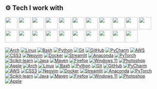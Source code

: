 ## ⚙️ Tech I work with

<img src="https://cdn.jsdelivr.net/gh/devicons/devicon@latest/icons/archlinux/archlinux-original.svg" width="40"/> <img src="https://cdn.jsdelivr.net/gh/devicons/devicon@latest/icons/linux/linux-original.svg" width="40"/> <img src="https://cdn.jsdelivr.net/gh/devicons/devicon@latest/icons/bash/bash-original.svg" width="40"/> <img src="https://cdn.jsdelivr.net/gh/devicons/devicon@latest/icons/python/python-original.svg" width="40"/> <img src="https://cdn.jsdelivr.net/gh/devicons/devicon@latest/icons/git/git-original.svg" width="40"/> <img src="https://cdn.jsdelivr.net/gh/devicons/devicon@latest/icons/github/github-original.svg" width="40"/> <img src="https://cdn.jsdelivr.net/gh/devicons/devicon@latest/icons/pycharm/pycharm-original.svg" width="40"/> <img src="https://cdn.jsdelivr.net/gh/devicons/devicon@latest/icons/amazonwebservices/amazonwebservices-original-wordmark.svg" width="40"/> <img src="https://cdn.jsdelivr.net/gh/devicons/devicon@latest/icons/css3/css3-original.svg" width="40"/> <img src="https://cdn.jsdelivr.net/gh/devicons/devicon@latest/icons/neovim/neovim-original.svg" width="40"/> <img src="https://cdn.jsdelivr.net/gh/devicons/devicon@latest/icons/docker/docker-plain.svg" width="40"/> <img src="https://cdn.jsdelivr.net/gh/devicons/devicon@latest/icons/streamlit/streamlit-original.svg" width="40"/> <img src="https://cdn.jsdelivr.net/gh/devicons/devicon@latest/icons/anaconda/anaconda-original.svg" width="40"/> <img src="https://cdn.jsdelivr.net/gh/devicons/devicon@latest/icons/pytorch/pytorch-original.svg" width="40"/> <img src="https://cdn.jsdelivr.net/gh/devicons/devicon@latest/icons/scikitlearn/scikitlearn-original.svg" width="40"/> <img src="https://cdn.jsdelivr.net/gh/devicons/devicon@latest/icons/java/java-original.svg" width="40"/> <img src="https://cdn.jsdelivr.net/gh/devicons/devicon@latest/icons/maven/maven-original.svg" width="40"/> <img src="https://cdn.jsdelivr.net/gh/devicons/devicon@latest/icons/firefox/firefox-original.svg" width="40"/> <img src="https://cdn.jsdelivr.net/gh/devicons/devicon@latest/icons/windows11/windows11-original.svg" width="40"/> <img src="https://cdn.jsdelivr.net/gh/devicons/devicon@latest/icons/photoshop/photoshop-original.svg" width="40"/> <img src="https://cdn.jsdelivr.net/gh/devicons/devicon@latest/icons/apple/apple-original.svg" width="40"/> 
          
[![Arch](https://cdn.jsdelivr.net/gh/devicons/devicon@latest/icons/archlinux/archlinux-original.svg)](https://archlinux.org)
[![Linux](https://cdn.jsdelivr.net/gh/devicons/devicon@latest/icons/linux/linux-original.svg)](https://kernel.org)
[![Bash](https://cdn.jsdelivr.net/gh/devicons/devicon@latest/icons/bash/bash-original.svg)](https://www.gnu.org/software/bash/)
[![Python](https://cdn.jsdelivr.net/gh/devicons/devicon@latest/icons/python/python-original.svg)](https://python.org)
[![Git](https://cdn.jsdelivr.net/gh/devicons/devicon@latest/icons/git/git-original.svg)](https://git-scm.com)
[![GitHub](https://cdn.jsdelivr.net/gh/devicons/devicon@latest/icons/github/github-original.svg)](https://github.com)
[![PyCharm](https://cdn.jsdelivr.net/gh/devicons/devicon@latest/icons/pycharm/pycharm-original.svg)](https://www.jetbrains.com/pycharm/)
[![AWS](https://cdn.jsdelivr.net/gh/devicons/devicon@latest/icons/amazonwebservices/amazonwebservices-original-wordmark.svg)](https://aws.amazon.com)
[![CSS3](https://cdn.jsdelivr.net/gh/devicons/devicon@latest/icons/css3/css3-original.svg)](https://developer.mozilla.org/en-US/docs/Web/CSS)
[![Neovim](https://cdn.jsdelivr.net/gh/devicons/devicon@latest/icons/neovim/neovim-original.svg)](https://neovim.io)
[![Docker](https://cdn.jsdelivr.net/gh/devicons/devicon@latest/icons/docker/docker-plain.svg)](https://www.docker.com)
[![Streamlit](https://cdn.jsdelivr.net/gh/devicons/devicon@latest/icons/streamlit/streamlit-original.svg)](https://streamlit.io)
[![Anaconda](https://cdn.jsdelivr.net/gh/devicons/devicon@latest/icons/anaconda/anaconda-original.svg)](https://www.anaconda.com)
[![PyTorch](https://cdn.jsdelivr.net/gh/devicons/devicon@latest/icons/pytorch/pytorch-original.svg)](https://pytorch.org)
[![Scikit-learn](https://cdn.jsdelivr.net/gh/devicons/devicon@latest/icons/scikitlearn/scikitlearn-original.svg)](https://scikit-learn.org)
[![Java](https://cdn.jsdelivr.net/gh/devicons/devicon@latest/icons/java/java-original.svg)](https://www.java.com)
[![Maven](https://cdn.jsdelivr.net/gh/devicons/devicon@latest/icons/maven/maven-original.svg)](https://maven.apache.org)
[![Firefox](https://cdn.jsdelivr.net/gh/devicons/devicon@latest/icons/firefox/firefox-original.svg)](https://www.mozilla.org/firefox)
[![Windows 11](https://cdn.jsdelivr.net/gh/devicons/devicon@latest/icons/windows11/windows11-original.svg)](https://www.microsoft.com/windows)
[![Photoshop](https://cdn.jsdelivr.net/gh/devicons/devicon@latest/icons/photoshop/photoshop-original.svg)](https://www.adobe.com/products/photoshop.html)
[![Apple](https://cdn.jsdelivr.net/gh/devicons/devicon@latest/icons/apple/apple-original.svg)](https://www.apple.com)
[![Arch](https://cdn.jsdelivr.net/gh/devicons/devicon@latest/icons/archlinux/archlinux-original.svg)](https://archlinux.org)
[![Linux](https://cdn.jsdelivr.net/gh/devicons/devicon@latest/icons/linux/linux-original.svg)](https://kernel.org)
[![Bash](https://cdn.jsdelivr.net/gh/devicons/devicon@latest/icons/bash/bash-original.svg)](https://www.gnu.org/software/bash/)
[![Python](https://cdn.jsdelivr.net/gh/devicons/devicon@latest/icons/python/python-original.svg)](https://python.org)
[![Git](https://cdn.jsdelivr.net/gh/devicons/devicon@latest/icons/git/git-original.svg)](https://git-scm.com)
[![GitHub](https://cdn.jsdelivr.net/gh/devicons/devicon@latest/icons/github/github-original.svg)](https://github.com)
[![PyCharm](https://cdn.jsdelivr.net/gh/devicons/devicon@latest/icons/pycharm/pycharm-original.svg)](https://www.jetbrains.com/pycharm/)
[![AWS](https://cdn.jsdelivr.net/gh/devicons/devicon@latest/icons/amazonwebservices/amazonwebservices-original-wordmark.svg)](https://aws.amazon.com)
[![CSS3](https://cdn.jsdelivr.net/gh/devicons/devicon@latest/icons/css3/css3-original.svg)](https://developer.mozilla.org/en-US/docs/Web/CSS)
[![Neovim](https://cdn.jsdelivr.net/gh/devicons/devicon@latest/icons/neovim/neovim-original.svg)](https://neovim.io)
[![Docker](https://cdn.jsdelivr.net/gh/devicons/devicon@latest/icons/docker/docker-plain.svg)](https://www.docker.com)
[![Streamlit](https://cdn.jsdelivr.net/gh/devicons/devicon@latest/icons/streamlit/streamlit-original.svg)](https://streamlit.io)
[![Anaconda](https://cdn.jsdelivr.net/gh/devicons/devicon@latest/icons/anaconda/anaconda-original.svg)](https://www.anaconda.com)
[![PyTorch](https://cdn.jsdelivr.net/gh/devicons/devicon@latest/icons/pytorch/pytorch-original.svg)](https://pytorch.org)
[![Scikit-learn](https://cdn.jsdelivr.net/gh/devicons/devicon@latest/icons/scikitlearn/scikitlearn-original.svg)](https://scikit-learn.org)
[![Java](https://cdn.jsdelivr.net/gh/devicons/devicon@latest/icons/java/java-original.svg)](https://www.java.com)
[![Maven](https://cdn.jsdelivr.net/gh/devicons/devicon@latest/icons/maven/maven-original.svg)](https://maven.apache.org)
[![Firefox](https://cdn.jsdelivr.net/gh/devicons/devicon@latest/icons/firefox/firefox-original.svg)](https://www.mozilla.org/firefox)
[![Windows 11](https://cdn.jsdelivr.net/gh/devicons/devicon@latest/icons/windows11/windows11-original.svg)](https://www.microsoft.com/windows)
[![Photoshop](https://cdn.jsdelivr.net/gh/devicons/devicon@latest/icons/photoshop/photoshop-original.svg)](https://www.adobe.com/products/photoshop.html)
[![Apple](https://cdn.jsdelivr.net/gh/devicons/devicon@latest/icons/apple/apple-original.svg)](https://www.apple.com)

          
          
          
          


<!-- Add more icons similarly -->

<!--
**AlexBraguta/AlexBraguta** is a ✨ _special_ ✨ repository because its `README.md` (this file) appears on your GitHub profile.

Here are some ideas to get you started:

- 🔭 I’m currently working on ...
- 🌱 I’m currently learning ...
- 👯 I’m looking to collaborate on ...
- 🤔 I’m looking for help with ...
- 💬 Ask me about ...
- 📫 How to reach me: ...
- 😄 Pronouns: ...
- ⚡ Fun fact: ...
-->
